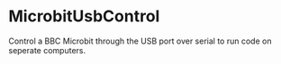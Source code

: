 # MicrobitUsbControl
Control a BBC Microbit through the USB port over serial to run code on seperate computers.
